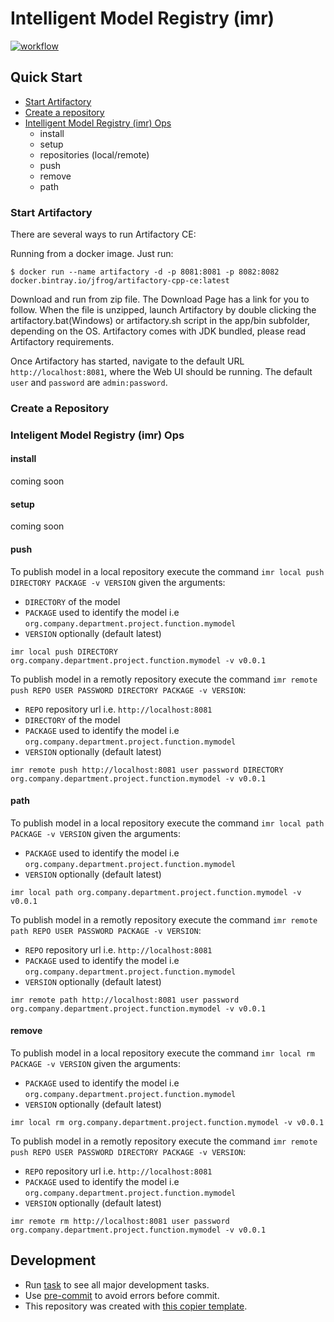 # Intelligent Model Registry (imr)


[![workflow](https://github.com/eccenca/imr/actions/workflows/check.yml/badge.svg)](https://github.com/eccenca/imr/actions)  


## Quick Start

- [Start Artifactory](#start-artifactory)
- [Create a repository](#create-a-repository)
- [Intelligent Model Registry (imr) Ops](#inteligent-model-registry-imr-ops)
  - install
  - setup
  - repositories (local/remote)
  - push
  - remove
  - path



### Start Artifactory


There are several ways to run Artifactory CE:

Running from a docker image. Just run:

```
$ docker run --name artifactory -d -p 8081:8081 -p 8082:8082 docker.bintray.io/jfrog/artifactory-cpp-ce:latest

```

Download and run from zip file. The Download Page has a link for you to follow. When the file is unzipped, launch Artifactory by double clicking the artifactory.bat(Windows) or artifactory.sh script in the app/bin subfolder, depending on the OS. Artifactory comes with JDK bundled, please read Artifactory requirements.

Once Artifactory has started, navigate to the default URL ```http://localhost:8081```, where the Web UI should be running. The default ```user``` and ```password``` are ```admin:password```.

### Create a Repository



### Inteligent Model Registry (imr) Ops

#### install

coming soon

#### setup

coming soon


#### push

To publish model in a local repository execute the command ```imr local push DIRECTORY PACKAGE -v VERSION``` given the arguments:
 - ```DIRECTORY``` of the model
 - ```PACKAGE``` used to identify the model i.e ```org.company.department.project.function.mymodel``` 
 - ```VERSION``` optionally (default latest)
```
imr local push DIRECTORY org.company.department.project.function.mymodel -v v0.0.1
```

To publish model in a remotly repository execute the command ```imr remote push REPO USER PASSWORD DIRECTORY PACKAGE -v VERSION```:
 - ```REPO``` repository url i.e. ```http://localhost:8081```
 - ```DIRECTORY``` of the model
 - ```PACKAGE``` used to identify the model i.e ```org.company.department.project.function.mymodel``` 
 - ```VERSION``` optionally (default latest)
```
imr remote push http://localhost:8081 user password DIRECTORY org.company.department.project.function.mymodel -v v0.0.1
```


#### path

To publish model in a local repository execute the command ```imr local path PACKAGE -v VERSION``` given the arguments:
 - ```PACKAGE``` used to identify the model i.e ```org.company.department.project.function.mymodel``` 
 - ```VERSION``` optionally (default latest)
```
imr local path org.company.department.project.function.mymodel -v v0.0.1
```

To publish model in a remotly repository execute the command ```imr remote path REPO USER PASSWORD PACKAGE -v VERSION```:
 - ```REPO``` repository url i.e. ```http://localhost:8081```
 - ```PACKAGE``` used to identify the model i.e ```org.company.department.project.function.mymodel``` 
 - ```VERSION``` optionally (default latest)
```
imr remote path http://localhost:8081 user password org.company.department.project.function.mymodel -v v0.0.1
```


#### remove

To publish model in a local repository execute the command ```imr local rm PACKAGE -v VERSION``` given the arguments:
 - ```PACKAGE``` used to identify the model i.e ```org.company.department.project.function.mymodel``` 
 - ```VERSION``` optionally (default latest)
```
imr local rm org.company.department.project.function.mymodel -v v0.0.1
```

To publish model in a remotly repository execute the command ```imr remote push REPO USER PASSWORD DIRECTORY PACKAGE -v VERSION```:
 - ```REPO``` repository url i.e. ```http://localhost:8081```
 - ```PACKAGE``` used to identify the model i.e ```org.company.department.project.function.mymodel``` 
 - ```VERSION``` optionally (default latest)
```
imr remote rm http://localhost:8081 user password org.company.department.project.function.mymodel -v v0.0.1
```



## Development

- Run [task](https://taskfile.dev/) to see all major development tasks.
- Use [pre-commit](https://pre-commit.com/) to avoid errors before commit.
- This repository was created with [this copier template](https://github.com/eccenca/cmem-plugin-template).